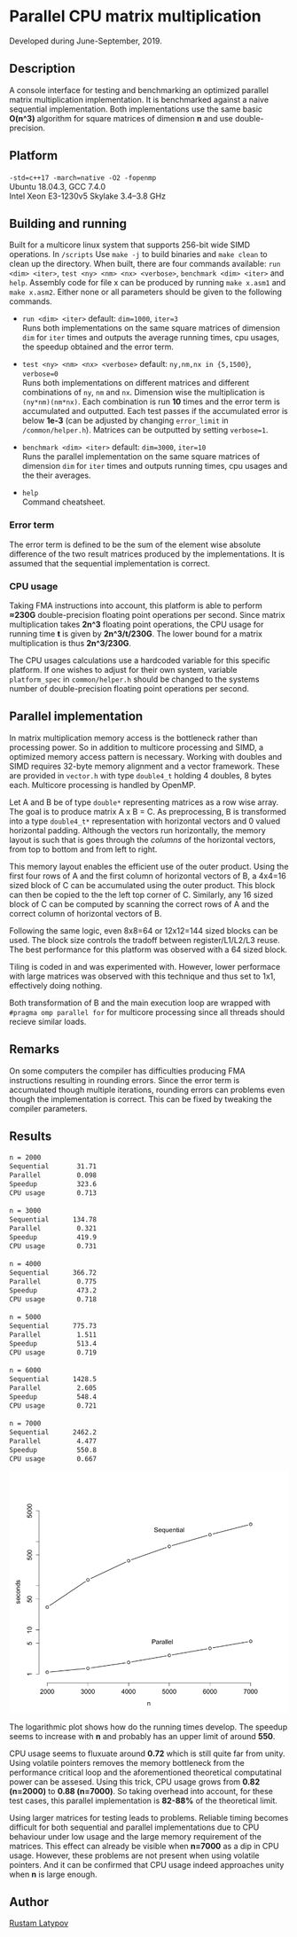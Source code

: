 ﻿# Parallel CPU matrix multiplication 

Developed during June-September, 2019.



## Description

A console interface for testing and benchmarking an optimized parallel matrix multiplication implementation. It is benchmarked against a naive sequential implementation. Both implementations use the same basic **O(n^3)** algorithm for square matrices of dimension **n** and use double-precision.


## Platform

`-std=c++17 -march=native -O2 -fopenmp` <br/>
Ubuntu 18.04.3, GCC 7.4.0 <br/> 
Intel Xeon E3-1230v5 Skylake 3.4–3.8 GHz


## Building and running

Built for a multicore linux system that supports 256-bit wide SIMD operations. In `/scripts` Use `make -j` to build binaries and `make clean` to clean up the directory. When built, there are four commands available: `run <dim> <iter>`, `test <ny> <nm> <nx> <verbose>`, `benchmark <dim> <iter>` and `help`. Assembly code for file x can be produced by running `make x.asm1` and `make x.asm2`. Either none or all parameters should be given to the following commands.

- `run <dim> <iter>` default: `dim=1000`, `iter=3` <br/>
Runs both implementations on the same square matrices of dimension `dim` for `iter` times and outputs the average running times, cpu usages, the speedup obtained and the error term.

- `test <ny> <nm> <nx> <verbose>` default: `ny,nm,nx in {5,1500}`, `verbose=0` <br/>
Runs both implementations on different matrices and different combinations of `ny`, `nm` and `nx`. Dimension wise the multiplication is `(ny*nm)(nm*nx)`. Each combination is run **10** times and the error term is accumulated and outputted. Each test passes if the accumulated error is below **1e-3** (can be adjusted by changing `error_limit` in `/common/helper.h`). Matrices can be outputted by setting `verbose=1`. 

- `benchmark <dim> <iter>` default: `dim=3000`, `iter=10` <br/>
Runs the parallel implementation on the same square matrices of dimension `dim` for `iter` times and outputs running times, cpu usages and the their averages.

- `help` <br/>
Command cheatsheet.

### Error term
The error term is defined to be the sum of the element wise absolute difference of the two result matrices produced by the implementations. It is assumed that the sequential implementation is correct.

### CPU usage
Taking FMA instructions into account, this platform is able to perform **≈230G** double-precision floating point operations per second. Since matrix multiplication takes **2n^3** floating point operations, the CPU usage for running time **t** is given by **2n^3/t/230G**. The lower bound for a matrix multiplication is thus **2n^3/230G**. 

The CPU usages calculations use a hardcoded variable for this specific platform. If one wishes to adjust for their own system, variable `platform_spec` in `common/helper.h` should be changed to the systems number of double-precision floating point operations per second.


## Parallel implementation

In matrix multiplication memory access is the bottleneck rather than processing power. So in addition to multicore processing and SIMD, a optimized memory access pattern is necessary. Working with doubles and SIMD requires 32-byte memory alignment and a vector framework. These are provided in ``vector.h`` with type ``double4_t`` holding 4 doubles, 8 bytes each. Multicore processing is handled by OpenMP.

Let A and B be of type ``double*`` representing matrices as a row wise array. The goal is to produce matrix A x B = C. As preprocessing, B is transformed into a type ``double4_t*`` representation with horizontal vectors and 0 valued horizontal padding. Although the vectors run horizontally, the memory layout is such that is goes through the *columns* of the horizontal vectors, from top to bottom and from left to right. 

This memory layout enables the efficient use of the outer product. Using the first four rows of A and the first column of horizontal vectors of B, a 4x4=16 sized block of C can be accumulated using the outer product. This block can then be copied to the the left top corner of C. Similarly, any 16 sized block of C can be computed by scanning the correct rows of A and the correct column of horizontal vectors of B. 


Following the same logic, even 8x8=64 or 12x12=144 sized blocks can be used. The block size controls the tradoff between register/L1/L2/L3 reuse. The best performance for this platform was observed with a 64 sized block.

Tiling is coded in and was experimented with. However, lower performace with large matrices was observed with this technique and thus set to 1x1, effectively doing nothing.


Both transformation of B and the main execution loop are wrapped with ``#pragma omp parallel for`` for multicore processing since all threads should recieve similar loads. 



## Remarks

On some computers the compiler has difficulties producing FMA instructions resulting in rounding errors. Since the error term is accumulated though multiple iterations, rounding errors can problems even though the implementation is correct. This can be fixed by tweaking the compiler parameters. 


## Results

```
n = 2000
Sequential       31.71
Parallel         0.098
Speedup          323.6
CPU usage        0.713

n = 3000
Sequential      134.78
Parallel         0.321
Speedup          419.9
CPU usage        0.731

n = 4000    
Sequential      366.72
Parallel         0.775
Speedup          473.2
CPU usage        0.718

n = 5000
Sequential      775.73
Parallel         1.511
Speedup          513.4
CPU usage        0.719

n = 6000
Sequential      1428.5
Parallel         2.605
Speedup          548.4
CPU usage        0.721

n = 7000
Sequential      2462.2
Parallel         4.477
Speedup          550.8
CPU usage        0.667
```


<img src="https://github.com/rustamlatypov/cpu-matrix-multiplication/blob/master/R/Rplot.png" width="650">


The logarithmic plot shows how do the running times develop. The speedup seems to increase with **n** and probably has an upper limit of around **550**.

CPU usage seems to fluxuate around **0.72** which is still quite far from unity. Using volatile pointers removes the memory bottleneck from the performance critical loop and the aforementioned theoretical computatinal power can be assesed. Using this trick, CPU usage grows from **0.82 (n=2000)** to **0.88 (n=7000)**. So taking overhead into account, for these test cases, this parallel implementation is **82-88%** of the theoretical limit.

Using larger matrices for testing leads to problems. Reliable timing becomes difficult for both sequential and parallel implementations due to CPU behaviour under low usage and the large memory requirement of the matrices. This effect can already be visible when **n=7000** as a dip in CPU usage. However, these problems are not present when using volatile pointers. And it can be confirmed that CPU usage indeed approaches unity when **n** is large enough.


## Author

[Rustam Latypov](mailto:rustam.latypov@aalto.fi)